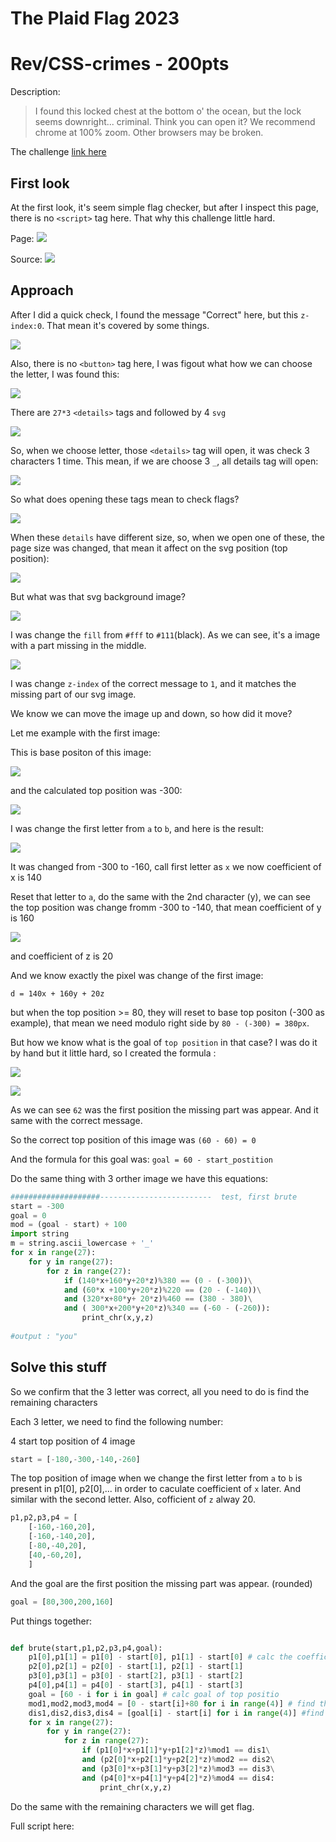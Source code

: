 # The Plaid Flag 2023

# Rev/CSS-crimes - 200pts

Description:
>I found this locked chest at the bottom o' the ocean, but the lock seems downright... criminal. Think you can open it? We recommend chrome at 100% zoom. Other browsers may be broken.

The challenge [link here](https://plaidctf.com/files/css.74486b61b22e49b3d8c5afebee1269e37b50071afbf1608b8b4563bf8d09ef92.html)

## First look
At the first look, it's seem simple flag checker, but after I inspect this page, there is no ``<script>`` tag here. That why this challenge little hard.

Page:
![](https://i.imgur.com/Ch4F4FN.png)

Source:
![](https://i.imgur.com/wt2JeFO.png)

## Approach

After I did a quick check, I found the message "Correct" here, but this `z-index:0`. That mean it's covered by some things.

![](https://i.imgur.com/AbAELOY.png)

Also, there is no `<button>` tag here, I was figout what how we can choose the letter, I was found this:

![](https://i.imgur.com/F4iC6Ou.png)

There are `27*3` `<details>` tags and followed by 4 `svg`

![](https://i.imgur.com/Pegl11S.png)

So, when we choose letter, those `<details>` tag will open, it was check 3 characters 1 time. This mean, if we are choose 3 `_`, all details tag will open:

![](https://i.imgur.com/VZtZNho.png)

So what does opening these tags mean to check flags?

![](https://i.imgur.com/0i1Jo1T.png)

When these `details` have different size, so, when we open one of these, the page size was changed, that mean it affect on the svg position (top position):

![](https://i.imgur.com/yBGMJdA.png)

But what was that svg background image? 

![](https://i.imgur.com/t720seV.png)

I was change the `fill` from `#fff` to `#111`(black). As we can see, it's a image with a part missing in the middle. 

![](https://i.imgur.com/UlkFFGv.png)

I was change `z-index` of the correct message to `1`, and it matches the missing part of our svg image.

We know we can move the image up and down, so how did it move?

Let me example with the first image:

This is base positon of this image:

![](https://i.imgur.com/7rQUevl.png)

and the calculated top position was -300:

![](https://i.imgur.com/irzDIWp.png)

I was change the first letter from `a` to `b`, and here is the result:

![](https://i.imgur.com/cB516zy.png)

It was changed from -300 to -160, call first letter as `x` we now coefficient of x is 140

Reset that letter to `a`, do the same with the 2nd character (y), we can see the top position was change fromm -300 to -140, that mean coefficient of y is 160

![](https://i.imgur.com/nbuYYQo.png)

and coefficient of z is 20

And we know exactly the pixel was change of the first image:

`d = 140x + 160y + 20z`

but when the top position >= 80, they will reset to base top positon (-300 as example), that mean we need modulo right side by `80 - (-300) = 380px`.

But how we know what is the goal of `top position` in that case? I was do it by hand but it little hard, so I created the formula :

![](https://i.imgur.com/mE8ltUW.png)

![](https://i.imgur.com/z7zzc9v.png)


As we can see `62` was the first position the missing part was appear. And it same with the correct message.

So the correct top position of this image was ``(60 - 60) = 0``

And the formula for this goal was: `goal = 60 - start_postition`

Do the same thing with 3 orther image we have this equations:

```python
####################-------------------------  test, first brute
start = -300
goal = 0
mod = (goal - start) + 100
import string
m = string.ascii_lowercase + '_'
for x in range(27):
    for y in range(27):
        for z in range(27):
            if (140*x+160*y+20*z)%380 == (0 - (-300))\
            and (60*x +100*y+20*z)%220 == (20 - (-140))\
            and (320*x+80*y+ 20*z)%460 == (380 - 380)\
            and ( 300*x+200*y+20*z)%340 == (-60 - (-260)):
                print_chr(x,y,z) 
                
#output : "you"
```
## Solve this stuff

So we confirm that the 3 letter was correct, all you need to do is find the remaining characters

Each 3 letter, we need to find the following number:

4 start top position of 4 image

```python
start = [-180,-300,-140,-260]
```
The top position of image when we change the first letter from `a` to `b` is present in p1[0], p2[0],... in order to caculate coefficient of `x` later.
And similar with the second letter. Also, cofficient of `z` alway 20.
```python
p1,p2,p3,p4 = [
    [-160,-160,20],
    [-160,-140,20],
    [-80,-40,20],
    [40,-60,20],
    ]
```
And the goal are the first position the missing part was appear. (rounded)
```python
goal = [80,300,200,160]
```

Put things together:

```python

def brute(start,p1,p2,p3,p4,goal):
    p1[0],p1[1] = p1[0] - start[0], p1[1] - start[0] # calc the coefficient of x, y of equation 1
    p2[0],p2[1] = p2[0] - start[1], p2[1] - start[1]
    p3[0],p3[1] = p3[0] - start[2], p3[1] - start[2]
    p4[0],p4[1] = p4[0] - start[3], p4[1] - start[3]
    goal = [60 - i for i in goal] # calc goal of top positio
    mod1,mod2,mod3,mod4 = [0 - start[i]+80 for i in range(4)] # find the mod
    dis1,dis2,dis3,dis4 = [goal[i] - start[i] for i in range(4)] #find the correct distance
    for x in range(27):
        for y in range(27):
            for z in range(27): 
                if (p1[0]*x+p1[1]*y+p1[2]*z)%mod1 == dis1\
                and (p2[0]*x+p2[1]*y+p2[2]*z)%mod2 == dis2\
                and (p3[0]*x+p3[1]*y+p3[2]*z)%mod3 == dis3\
                and (p4[0]*x+p4[1]*y+p4[2]*z)%mod4 == dis4:
                    print_chr(x,y,z)
```
Do the same with the remaining characters we will get flag.

Full script here:
